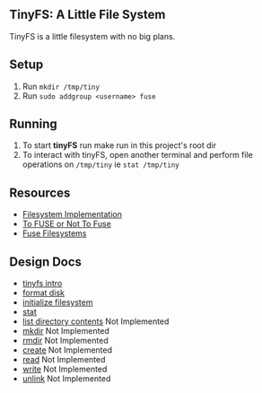 ## TinyFS: A Little File System

TinyFS is a little filesystem with no big plans.

## Setup

1. Run `mkdir /tmp/tiny`
2. Run `sudo addgroup <username> fuse`

## Running

1. To start **tinyFS** run make run in this project's root dir
2. To interact with tinyFS, open another terminal and perform file operations on `/tmp/tiny` ie `stat /tmp/tiny`

## Resources

- [Filesystem Implementation](https://pages.cs.wisc.edu/~remzi/OSTEP/file-implementation.pdf)
- [To FUSE or Not To Fuse](https://libfuse.github.io/doxygen/fast17-vangoor.pdf)
- [Fuse Filesystems](https://zsiciarz.github.io/24daysofrust/book/vol1/day15.html)

## Design Docs

- [tinyfs intro](./design/tinyfs.md)
- [format disk](./design/mkfs.md)
- [initialize filesystem](./design/fs_init.md)
- [stat](./design/stat.md)
- [list directory contents]() Not Implemented
- [mkdir]() Not Implemented
- [rmdir]() Not Implemented
- [create]() Not Implemented
- [read]() Not Implemented
- [write]() Not Implemented
- [unlink]() Not Implemented

